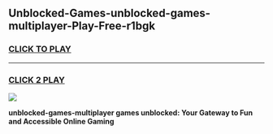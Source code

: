
## Unblocked-Games-unblocked-games-multiplayer-Play-Free-r1bgk
<h3>
<a href="https://premium76.site?title=unblocked-games-multiplayer&ref=17A">CLICK TO PLAY</a></h3>
<hr>

<h3>
<a href="https://premium76.site?title=unblocked-games-multiplayer&ref=17A">CLICK 2 PLAY</a>
  
</h3>

<a href="https://premium76.site?title=unblocked-games-multiplayer&ref=17A"><img src="https://clearcache.store/games.png"></a>


**unblocked-games-multiplayer games unblocked: Your Gateway to Fun and Accessible Online Gaming**
